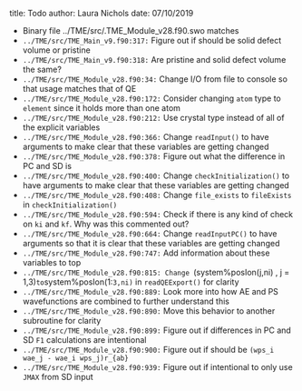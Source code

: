 title: Todo
author: Laura Nichols
date: 07/10/2019

* Binary file ../TME/src/.TME_Module_v28.f90.swo matches
* `../TME/src/TME_Main_v9.f90:317:` Figure out if should be solid defect volume or pristine
* `../TME/src/TME_Main_v9.f90:318:` Are pristine and solid defect volume the same?
* `../TME/src/TME_Module_v28.f90:34:` Change I/O from file to console so that usage matches that of QE
* `../TME/src/TME_Module_v28.f90:172:` Consider changing `atom` type to `element` since it holds more than one atom
* `../TME/src/TME_Module_v28.f90:212:` Use crystal type instead of all of the explicit variables
* `../TME/src/TME_Module_v28.f90:366:` Change `readInput()` to have arguments to make clear that these variables are getting changed
* `../TME/src/TME_Module_v28.f90:378:` Figure out what the difference in PC and SD is
* `../TME/src/TME_Module_v28.f90:400:` Change `checkInitialization()` to have arguments to make clear that these variables are getting changed
* `../TME/src/TME_Module_v28.f90:408:` Change `file_exists` to `fileExists` in `checkInitialization()`
* `../TME/src/TME_Module_v28.f90:594:` Check if there is any kind of check on `ki` and `kf`. Why was this commented out?
* `../TME/src/TME_Module_v28.f90:664:` Change `readInputPC()` to have arguments so that it is clear that these variables are getting changed
* `../TME/src/TME_Module_v28.f90:747:` Add information about these variables to top
* `../TME/src/TME_Module_v28.f90:815: Change `(system%posIon(j,ni) , j = 1,3)` to `system%posIon(1:`3,ni)` in `readQEExport()` for clarity
* `../TME/src/TME_Module_v28.f90:889:` Look more into how AE and PS wavefunctions are combined to further understand this
* `../TME/src/TME_Module_v28.f90:890:` Move this behavior to another subroutine for clarity
* `../TME/src/TME_Module_v28.f90:899:` Figure out if differences in PC and SD `F1` calculations are intentional
* `../TME/src/TME_Module_v28.f90:900:` Figure out if should be `(wps_i wae_j - wae_i wps_j)r_{ab}`
* `../TME/src/TME_Module_v28.f90:939:` Figure out if intentional to only use `JMAX` from SD input

